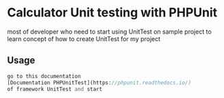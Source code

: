 # Calculator Unit testing with PHPUnit
most of developer who need to start using UnitTest on sample project to learn concept of how to create UnitTest for my project

## Usage
```php
go to this documentation 
[Documentation PHPUnitTest](https://phpunit.readthedocs.io/)
of framework UnitTest and start
